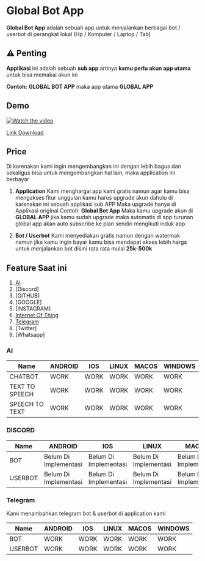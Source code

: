 # Global Bot App

**Global Bot App** adalah sebuah app untuk menjalankan berbagai bot / userbot di perangkat lokal (Hp / Komputer / Laptop / Tab)

## ⚠️ Penting

**Applikasi** ini adalah sebuah **sub app** artinya **kamu perlu akun app utama** untuk bisa memakai akun ini

**Contoh:** **GLOBAL BOT APP** maka app utama **GLOBAL APP**

## Demo

[![Watch the video](https://img.youtube.com/vi/RFTVdYC5PeM/maxresdefault.jpg)](https://www.youtube.com/watch?v=RFTVdYC5PeM)


[Link Download](https://github.com/globalcorporation/global_bot_app/releases/tag/latest)

## Price

Di karenakan kami ingin mengembangkan ini dengan lebih bagus dan sekaligus bisa untuk mengembangkan hal lain, maka application ini berbayar

1. **Application**
   Kami menghargai app kami gratis namun agar kamu bisa mengakses fitur unggulan kamu harus upgrade akun dahulu di karenakan ini sebuah applikasi sub APP Maka upgrade hanya di Applikasi original 
   Contoh:
   **Global Bot App** Maka kamu upgrade akun di **GLOBAL APP** jika kamu sudah upgrade maka automatis di app turunan global app akan auto subscribe ke plan sendiri mengikuti induk app

2. **Bot / Userbot**
   Kami menyediakan gratis namun dengan watermak namun jika kamu ingin bayar kamu bisa mendapat akses lebih harga untuk menjalankan bot disini rata rata mulai **25k**-**500k**

## Feature Saat ini

1. [AI](#ai)
2. [Discord]
3. [GITHUB]
4. [GOOGLE]
5. [INSTAGRAM]
6. [Internet Of Thing]()
7. [Telegram](#telegram)
8. [Twitter]
9. [Whatsapp]


### AI

| Name           | ANDROID | IOS  | LINUX | MACOS | WINDOWS |
|----------------|---------|------|-------|-------|---------|
| CHATBOT        | WORK    | WORK | WORK  | WORK  | WORK    |
| TEXT TO SPEECH | WORK    | WORK | WORK  | WORK  | WORK    |
| SPEECH TO TEXT | WORK    | WORK | WORK  | WORK  | WORK    |


### DISCORD

| Name    | ANDROID               | IOS                   | LINUX                 | MACOS                 | WINDOWS               |
|---------|-----------------------|-----------------------|-----------------------|-----------------------|-----------------------|
| BOT     | Belum Di Implementasi | Belum Di Implementasi | Belum Di Implementasi | Belum Di Implementasi | Belum Di Implementasi |
| USERBOT | Belum Di Implementasi | Belum Di Implementasi | Belum Di Implementasi | Belum Di Implementasi | Belum Di Implementasi |

### Telegram

Kami menambahkan telegram bot & userbot di application kami

| Name    | ANDROID | IOS  | LINUX | MACOS | WINDOWS |
|---------|---------|------|-------|-------|---------|
| BOT     | WORK    | WORK | WORK  | WORK  | WORK    |
| USERBOT | WORK    | WORK | WORK  | WORK  | WORK    |